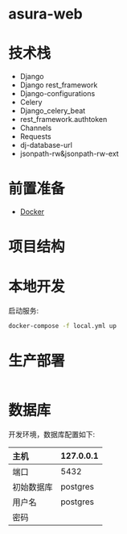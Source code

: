 # asura-web

# 技术栈
* Django
* Django rest_framework
* Django-configurations
* Celery
* Django_celery_beat
* rest_framework.authtoken
* Channels
* Requests
* dj-database-url
* jsonpath-rw&jsonpath-rw-ext

# 前置准备

- [Docker](https://docs.docker.com/docker-for-mac/install/)  

# 项目结构

# 本地开发

启动服务:
```bash
docker-compose -f local.yml up
```

# 生产部署
```bash

```

# 数据库
开发环境，数据库配置如下:

|   主机  | 127.0.0.1  |
|  :-----  | :-----  |
| 端口  | 5432 |
| 初始数据库  | postgres |
| 用户名  | postgres |
| 密码  |  |
